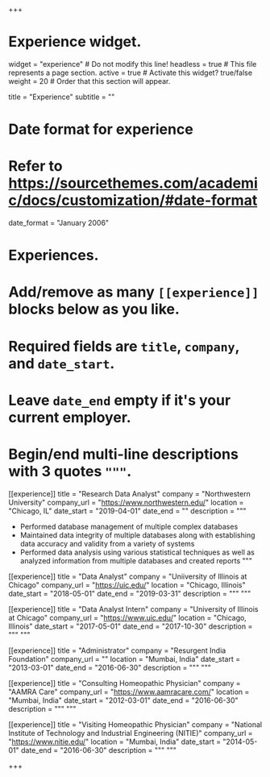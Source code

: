 +++
# Experience widget.
widget = "experience"  # Do not modify this line!
headless = true  # This file represents a page section.
active = true # Activate this widget? true/false
weight = 20  # Order that this section will appear.

title = "Experience"
subtitle = ""

# Date format for experience
#   Refer to https://sourcethemes.com/academic/docs/customization/#date-format
date_format = "January 2006"

# Experiences.
#   Add/remove as many `[[experience]]` blocks below as you like.
#   Required fields are `title`, `company`, and `date_start`.
#   Leave `date_end` empty if it's your current employer.
#   Begin/end multi-line descriptions with 3 quotes `"""`.
[[experience]]
  title = "Research Data Analyst"
  company = "Northwestern University"
  company_url = "https://www.northwestern.edu/"
  location = "Chicago, IL"
  date_start = "2019-04-01"
  date_end = ""
  description = 
  """ 
  * Performed database management of multiple complex databases
  * Maintained data integrity of multiple databases along with establishing data accuracy and validity from a variety of systems
  * Performed data analysis using various statistical techniques as well as analyzed information from multiple databases and created reports
  """

[[experience]]
  title = "Data Analyst"
  company = "Uniiversity of Illinois at Chicago"
  company_url = "https://uic.edu/"
  location = "Chicago, Illinois"
  date_start = "2018-05-01"
  date_end = "2019-03-31"
  description = """ """

[[experience]]
  title = "Data Analyst Intern"
  company = "University of Illinois at Chicago"
  company_url = "https://www.uic.edu/"
  location = "Chicago, Illinois"
  date_start = "2017-05-01"
  date_end = "2017-10-30"
  description = """ """

[[experience]]
  title = "Administrator"
  company = "Resurgent India Foundation"
  company_url = ""
  location = "Mumbai, India"
  date_start = "2013-03-01"
  date_end = "2016-06-30"
  description = """ """

[[experience]]
  title = "Consulting Homeopathic Physician"
  company = "AAMRA Care"
  company_url = "https://www.aamracare.com/"
  location = "Mumbai, India"
  date_start = "2012-03-01"
  date_end = "2016-06-30"
  description = """ """

[[experience]]
  title = "Visiting Homeopathic Physician"
  company = "National Institute of Technology and Industrial Engineering (NITIE)"
  company_url = "https://www.nitie.edu/"
  location = "Mumbai, India"
  date_start = "2014-05-01"
  date_end = "2016-06-30"
  description = """ """

+++
